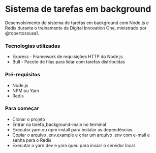 # Sistema de tarefas em background

Desenvolvimento de sistema de tarefas em background com Node.js e Redis durante o treinamento da Digital Innovation One, ministrado por @robertosousa1.



### Tecnologias utilizadas

- Express - Framework de requisições HTTP do Node.js
- Bull - Pacote de filas para lidar com tarefas distribuídas



### Pré-requisitos

- Node.js
- NPM ou Yarn
- Redis



### Para começar

- Clonar o projeto
- Entrar na tarefa_background-main no terminal
- Executar yarn ou npm install para instalar as dependências
- Copiar o arquivo .env.example e criar um arquivo .env com e-mail e senha para o Redis
- Executar o yarn dev e yarn queu para iniciar o servidor local
